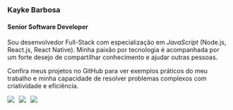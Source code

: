 ### Kayke Barbosa

#### Senior Software Developer

Sou desenvolvedor Full-Stack com especialização em _JavaScript_ (Node.js, React.js, React Native). Minha paixão por tecnologia é acompanhada por um forte desejo de compartilhar conhecimento e ajudar outras pessoas.

Confira meus projetos no GitHub para ver exemplos práticos do meu trabalho e minha capacidade de resolver problemas complexos com criatividade e eficiência.

<div style="display: flex; gap: 10px;">
  <a href="https://instagram.com/kaykee_bl?igshid=ZDdkNTZiNTM=" target="_blank" style="text-decoration:none;">
    <img src="https://img.shields.io/badge/-Instagram-%234CAF50?style=for-the-badge&logo=instagram&logoColor=white">
  </a>
  <a href="mailto:kaykeloiola@gmail.com" style="text-decoration:none;">
    <img src="https://img.shields.io/badge/-Gmail-%234CAF50?style=for-the-badge&logo=gmail&logoColor=white">
  </a>
  <a href="https://www.linkedin.com/in/kayke-barbosa-loiola-15a96023a" target="_blank" style="text-decoration:none;">
    <img src="https://img.shields.io/badge/-LinkedIn-%234CAF50?style=for-the-badge&logo=linkedin&logoColor=white">
  </a>
</div>
